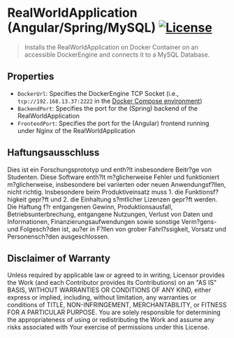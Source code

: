 # RealWorldApplication (Angular/Spring/MySQL) [![License](https://img.shields.io/badge/License-Apache%202.0-blue.svg)](https://opensource.org/licenses/Apache-2.0)

> Installs the RealWorldApplication on Docker Container on an accessible DockerEngine and connects it to a MySQL Database.

## Properties

- `DockerUrl`: Specifies the DockerEngine TCP Socket (i.e., `tcp://192.168.13.37:2222` in
  the [Docker Compose environment](https://github.com/OpenTOSCA/opentosca-docker))
- `BackendPort`: Specifies the port for the (Spring) backend of the RealWorldApplication
- `FrontendPort`: Specifies the port for the (Angular) frontend running under Nginx of the RealWorldApplication

## Haftungsausschluss

Dies ist ein Forschungsprototyp und enth?lt insbesondere Beitr?ge von Studenten. Diese Software enth?lt m?glicherweise
Fehler und funktioniert m?glicherweise, insbesondere bei variierten oder neuen Anwendungsf?llen, nicht richtig.
Insbesondere beim Produktiveinsatz muss 1. die Funktionsf?higkeit gepr?ft und 2. die Einhaltung s?mtlicher Lizenzen
gepr?ft werden. Die Haftung f?r entgangenen Gewinn, Produktionsausfall, Betriebsunterbrechung, entgangene Nutzungen,
Verlust von Daten und Informationen, Finanzierungsaufwendungen sowie sonstige Verm?gens- und Folgesch?den ist, au?er in
F?llen von grober Fahrl?ssigkeit, Vorsatz und Personensch?den ausgeschlossen.

## Disclaimer of Warranty

Unless required by applicable law or agreed to in writing, Licensor provides the Work (and each Contributor provides its
Contributions) on an "AS IS" BASIS, WITHOUT WARRANTIES OR CONDITIONS OF ANY KIND, either express or implied, including,
without limitation, any warranties or conditions of TITLE, NON-INFRINGEMENT, MERCHANTABILITY, or FITNESS FOR A
PARTICULAR PURPOSE. You are solely responsible for determining the appropriateness of using or redistributing the Work
and assume any risks associated with Your exercise of permissions under this License.
